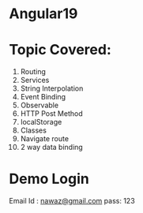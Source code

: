 # Angular19

# Topic Covered:
1. Routing
2. Services
3. String Interpolation
4. Event Binding
5. Observable
6. HTTP Post Method
7. localStorage
8. Classes
9. Navigate route
10. 2 way data binding

# Demo Login
Email Id : nawaz@gmail.com
pass: 123

<!-- https://freeapi.miniprojectideas.com/index.html 
https://youtu.be/mWERmpulRIw?si=-wQ6IuMxy_Otz7zL
https://youtu.be/Dvqe0uIhBxQ?si=MPzl1WlsC2xkRz-q
-->